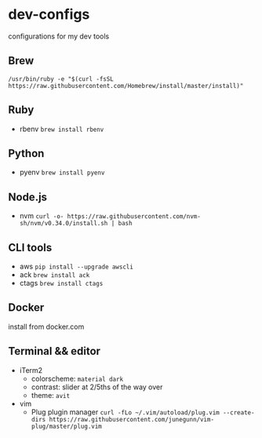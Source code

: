 # dev-configs
configurations for my dev tools

## Brew
`/usr/bin/ruby -e "$(curl -fsSL https://raw.githubusercontent.com/Homebrew/install/master/install)"`

## Ruby
- rbenv `brew install rbenv`

## Python
- pyenv `brew install pyenv`

## Node.js
- nvm `curl -o- https://raw.githubusercontent.com/nvm-sh/nvm/v0.34.0/install.sh | bash`

## CLI tools
- aws `pip install --upgrade awscli`
- ack `brew install ack`
- ctags `brew install ctags`

## Docker
install from docker.com

## Terminal && editor
- iTerm2
  - colorscheme: `material dark`
  - contrast: slider at 2/5ths of the way over
  - theme: `avit`
- vim
  - Plug plugin manager `curl -fLo ~/.vim/autoload/plug.vim --create-dirs https://raw.githubusercontent.com/junegunn/vim-plug/master/plug.vim`
